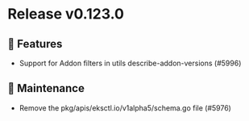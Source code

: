 # Release v0.123.0

## 🚀 Features

- Support for Addon filters in utils describe-addon-versions (#5996)

## 🧰 Maintenance

- Remove the pkg/apis/eksctl.io/v1alpha5/schema.go file (#5976)

